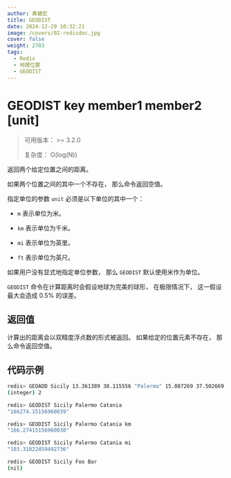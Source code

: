```yaml
---
author: 黄健宏
title: GEODIST
date: 2024-12-29 10:32:21
image: /covers/02-redisdoc.jpg
cover: false
weight: 2703
tags:
  - Redis
  - 地理位置
  - GEODIST
---
```


# GEODIST key member1 member2 [unit]

> 可用版本： >= 3.2.0
> 
> 复杂度： O(log(N))

返回两个给定位置之间的距离。

如果两个位置之间的其中一个不存在， 那么命令返回空值。

指定单位的参数 `unit` 必须是以下单位的其中一个：

- `m` 表示单位为米。
    
- `km` 表示单位为千米。
    
- `mi` 表示单位为英里。
    
- `ft` 表示单位为英尺。
    

如果用户没有显式地指定单位参数， 那么 `GEODIST` 默认使用米作为单位。

`GEODIST` 命令在计算距离时会假设地球为完美的球形， 在极限情况下， 这一假设最大会造成 0.5% 的误差。

## 返回值

计算出的距离会以双精度浮点数的形式被返回。 如果给定的位置元素不存在， 那么命令返回空值。

## 代码示例

```bash
redis> GEOADD Sicily 13.361389 38.115556 "Palermo" 15.087269 37.502669 "Catania"
(integer) 2

redis> GEODIST Sicily Palermo Catania
"166274.15156960039"

redis> GEODIST Sicily Palermo Catania km
"166.27415156960038"

redis> GEODIST Sicily Palermo Catania mi
"103.31822459492736"

redis> GEODIST Sicily Foo Bar
(nil)
```
